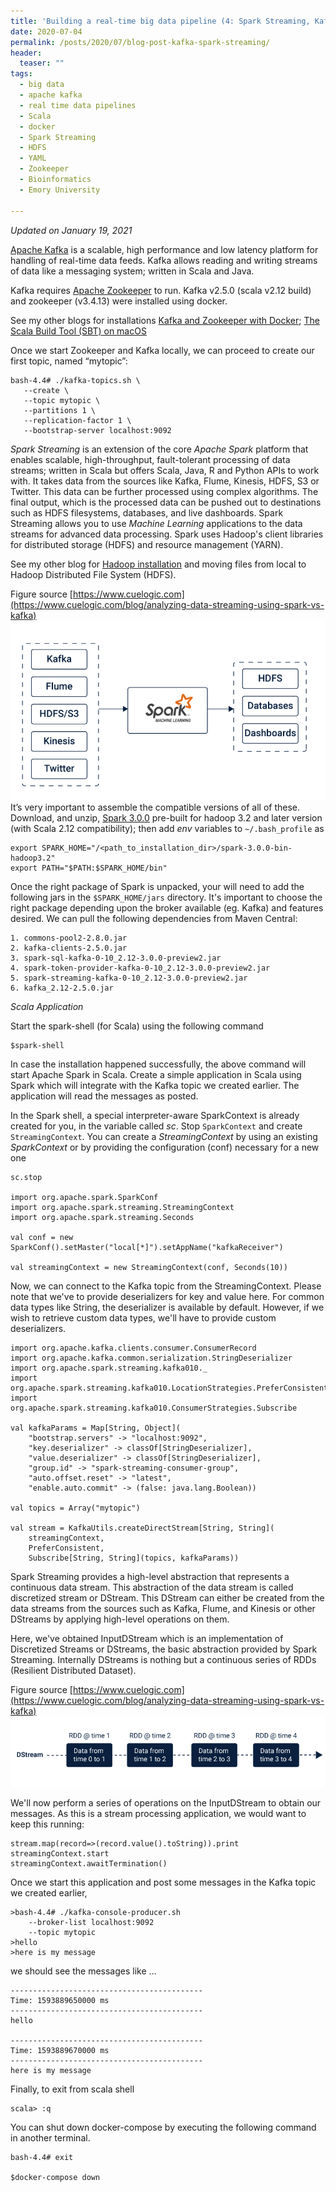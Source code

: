 ```yaml
---
title: 'Building a real-time big data pipeline (4: Spark Streaming, Kafka, Scala)'
date: 2020-07-04
permalink: /posts/2020/07/blog-post-kafka-spark-streaming/
header:
  teaser: ""
tags:
  - big data
  - apache kafka
  - real time data pipelines 
  - Scala
  - docker
  - Spark Streaming 
  - HDFS
  - YAML
  - Zookeeper
  - Bioinformatics
  - Emory University 

---  
```

*Updated on January 19, 2021*  

[Apache Kafka](https://kafka.apache.org/) is a scalable, high performance and low latency platform for handling of real-time data feeds. Kafka allows reading and writing streams of data like a messaging system; written in Scala and Java.  

Kafka requires [Apache Zookeeper](https://zookeeper.apache.org/) to run. Kafka v2.5.0 (scala v2.12 build) and zookeeper (v3.4.13) were installed using docker.  

See my other blogs for installations [Kafka and Zookeeper with Docker](https://adinasarapu.github.io/posts/2020/01/blog-post-kafka/); [The Scala Build Tool (SBT) on macOS](https://adinasarapu.github.io/posts/2020/08/blog-post-spark-sbt/)  

Once we start Zookeeper and Kafka locally, we can proceed to create our first topic, named “mytopic”:  

```
bash-4.4# ./kafka-topics.sh \  
   --create \  
   --topic mytopic \  
   --partitions 1 \  
   --replication-factor 1 \  
   --bootstrap-server localhost:9092  
```  

*Spark Streaming* is an extension of the core *Apache Spark* platform that enables scalable, high-throughput, fault-tolerant processing of data streams; written in Scala but offers Scala, Java, R and Python APIs to work with. It takes data from the sources like Kafka, Flume, Kinesis, HDFS, S3 or Twitter. This data can be further processed using complex algorithms. The final output, which is the processed data can be pushed out to destinations such as HDFS filesystems, databases, and live dashboards. Spark Streaming allows you to use *Machine Learning* applications to the data streams for advanced data processing. Spark uses Hadoop's client libraries for distributed storage (HDFS) and resource management (YARN).  

See my other blog for [Hadoop installation](https://adinasarapu.github.io/big-data/2020/02/blog-post-spark/) and moving files from local to Hadoop Distributed File System (HDFS).  

Figure source [https://www.cuelogic.com](https://www.cuelogic.com/blog/analyzing-data-streaming-using-spark-vs-kafka)  
![spark-streaming](/images/spark-streaming.png)  
It’s very important to assemble the compatible versions of all of these. Download, and unzip, [Spark 3.0.0](https://spark.apache.org/downloads.html) pre-built for hadoop 3.2 and later version (with Scala 2.12 compatibility); then add _env_ variables to `~/.bash_profile` as  

```
export SPARK_HOME="/<path_to_installation_dir>/spark-3.0.0-bin-hadoop3.2"  
export PATH="$PATH:$SPARK_HOME/bin"  
```

Once the right package of Spark is unpacked, your will need to add the following jars in the `$SPARK_HOME/jars` directory. It's important to choose the right package depending upon the broker available (eg. Kafka) and features desired. We can pull the following dependencies from Maven Central:  

```
1. commons-pool2-2.8.0.jar  
2. kafka-clients-2.5.0.jar  
3. spark-sql-kafka-0-10_2.12-3.0.0-preview2.jar  
4. spark-token-provider-kafka-0-10_2.12-3.0.0-preview2.jar  
5. spark-streaming-kafka-0-10_2.12-3.0.0-preview2.jar  
6. kafka_2.12-2.5.0.jar  
```

*Scala Application*  

Start the spark-shell (for Scala) using the following command   

```  
$spark-shell  
```  
In case the installation happened successfully, the above command will start Apache Spark in Scala. Create a simple application in Scala using Spark which will integrate with the Kafka topic we created earlier. The application will read the messages as posted.  

In the Spark shell, a special interpreter-aware SparkContext is already created for you, in the variable called *sc*. Stop `SparkContext` and create `StreamingContext`. You can create a *StreamingContext* by using an existing *SparkContext* or by providing the configuration (conf) necessary for a new one   

```  
sc.stop  

import org.apache.spark.SparkConf  
import org.apache.spark.streaming.StreamingContext  
import org.apache.spark.streaming.Seconds  

val conf = new SparkConf().setMaster("local[*]").setAppName("kafkaReceiver")  

val streamingContext = new StreamingContext(conf, Seconds(10))  
```

Now, we can connect to the Kafka topic from the StreamingContext. Please note that we've to provide deserializers for key and value here. For common data types like String, the deserializer is available by default. However, if we wish to retrieve custom data types, we'll have to provide custom deserializers.  

```
import org.apache.kafka.clients.consumer.ConsumerRecord  
import org.apache.kafka.common.serialization.StringDeserializer  
import org.apache.spark.streaming.kafka010._  
import org.apache.spark.streaming.kafka010.LocationStrategies.PreferConsistent  
import org.apache.spark.streaming.kafka010.ConsumerStrategies.Subscribe  

val kafkaParams = Map[String, Object](  
	"bootstrap.servers" -> "localhost:9092",  
	"key.deserializer" -> classOf[StringDeserializer],  
	"value.deserializer" -> classOf[StringDeserializer],  
	"group.id" -> "spark-streaming-consumer-group",  
	"auto.offset.reset" -> "latest",  
	"enable.auto.commit" -> (false: java.lang.Boolean))  

val topics = Array("mytopic")  

val stream = KafkaUtils.createDirectStream[String, String](  
	streamingContext,  
	PreferConsistent,  
	Subscribe[String, String](topics, kafkaParams))  
```

Spark Streaming provides a high-level abstraction that represents a continuous data stream. This abstraction of the data stream is called discretized stream or DStream. This DStream can either be created from the data streams from the sources such as Kafka, Flume, and Kinesis or other DStreams by applying high-level operations on them.

Here, we've obtained InputDStream which is an implementation of Discretized Streams or DStreams, the basic abstraction provided by Spark Streaming. Internally DStreams is nothing but a continuous series of RDDs (Resilient Distributed Dataset).  

Figure source [https://www.cuelogic.com](https://www.cuelogic.com/blog/analyzing-data-streaming-using-spark-vs-kafka)  
![DStreams-sequences](/images/DStreams-sequences.png)  

We'll now perform a series of operations on the InputDStream to obtain our messages. As this is a stream processing application, we would want to keep this running:  

```  
stream.map(record=>(record.value().toString)).print  
streamingContext.start  
streamingContext.awaitTermination()  
```

Once we start this application and post some messages in the Kafka topic we created earlier,

```  
>bash-4.4# ./kafka-console-producer.sh  
	--broker-list localhost:9092  
	--topic mytopic
>hello  
>here is my message  
```  

we should see the messages like ...  
```  
-------------------------------------------  
Time: 1593889650000 ms  
-------------------------------------------  
hello  

-------------------------------------------  
Time: 1593889670000 ms  
-------------------------------------------  
here is my message  
```

Finally, to exit from scala shell  

```
scala> :q  
```

You can shut down docker-compose by executing the following command in another terminal.  

```  
bash-4.4# exit  

$docker-compose down  
```

